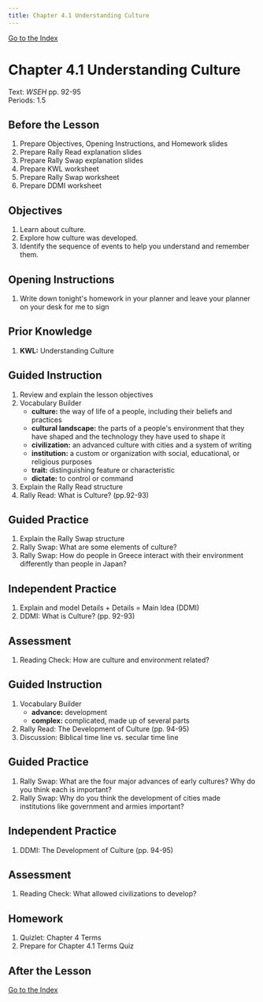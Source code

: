 ```yaml
---
title: Chapter 4.1 Understanding Culture
---
```


[Go to the Index](index.html)

# Chapter 4.1 Understanding Culture

Text: *WSEH* pp. 92-95  
Periods: 1.5

## Before the Lesson

1. Prepare Objectives, Opening Instructions, and Homework slides
2. Prepare Rally Read explanation slides
3. Prepare Rally Swap explanation slides
4. Prepare KWL worksheet
5. Prepare Rally Swap worksheet
6. Prepare DDMI worksheet

## Objectives

1. Learn about culture.
2. Explore how culture was developed.
3. Identify the sequence of events to help you understand and remember them.

## Opening Instructions

1. Write down tonight's homework in your planner and leave your planner on your desk for me to sign

## Prior Knowledge

1. **KWL:** Understanding Culture

## Guided Instruction

1. Review and explain the lesson objectives
2. Vocabulary Builder
    - **culture:** the way of life of a people, including their beliefs and practices
    - **cultural landscape:** the parts of a people's environment that they have shaped and the technology they have used to shape it
    - **civilization:** an advanced culture with cities and a system of writing
    - **institution:** a custom or organization with social, educational, or religious purposes
    - **trait:** distinguishing feature or characteristic
    - **dictate:** to control or command
3. Explain the Rally Read structure
4. Rally Read: What is Culture? (pp.92-93)

## Guided Practice

1. Explain the Rally Swap structure
2. Rally Swap: What are some elements of culture?
3. Rally Swap: How do people in Greece interact with their environment differently than people in Japan?

## Independent Practice

1. Explain and model Details + Details = Main Idea (DDMI)
2. DDMI: What is Culture? (pp. 92-93)

## Assessment

1. Reading Check: How are culture and environment related?

## Guided Instruction

1. Vocabulary Builder
    - **advance:** development
    - **complex:** complicated, made up of several parts
2. Rally Read: The Development of Culture (pp. 94-95)
3. Discussion: Biblical time line vs. secular time line

## Guided Practice

1. Rally Swap: What are the four major advances of early cultures? Why do you think each is important?
2. Rally Swap: Why do you think the development of cities made institutions like government and armies important?

## Independent Practice

1. DDMI: The Development of Culture (pp. 94-95)

## Assessment

1. Reading Check: What allowed civilizations to develop?

## Homework

1. Quizlet: Chapter 4 Terms
2. Prepare for Chapter 4.1 Terms Quiz

## After the Lesson

[Go to the Index](index.html)
